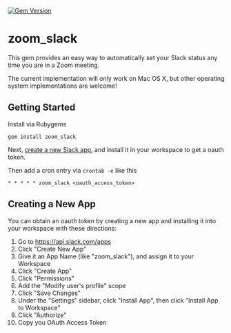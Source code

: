 [![Gem Version](https://badge.fury.io/rb/zoom_slack.svg)](https://badge.fury.io/rb/zoom_slack)

# zoom_slack

This gem provides an easy way to automatically set your Slack status any time you are in a Zoom meeting.  

The current implementation will only work on Mac OS X, but other operating system implementations are welcome!

## Getting Started

Install via Rubygems

    gem install zoom_slack
    
Next, [create a new Slack app](#Creating-a-New-App), and install it in your workspace to get a oauth token.

Then add a cron entry via `crontab -e` like this

    * * * * * zoom_slack <oauth_access_token>

## Creating a New App

You can obtain an oauth token by creating a new app and installing it into your workspace with these directions:

1. Go to https://api.slack.com/apps
1. Click "Create New App"
1. Give it an App Name (like "zoom_slack"), and assign it to your Workspace
1. Click "Create App"
1. Click "Permissions"
1. Add the "Modify user's profile" scope
1. Click "Save Changes"
1. Under the "Settings" sidebar, click "Install App", then click "Install App to Workspace"
1. Click "Authorize"
1. Copy you OAuth Access Token
